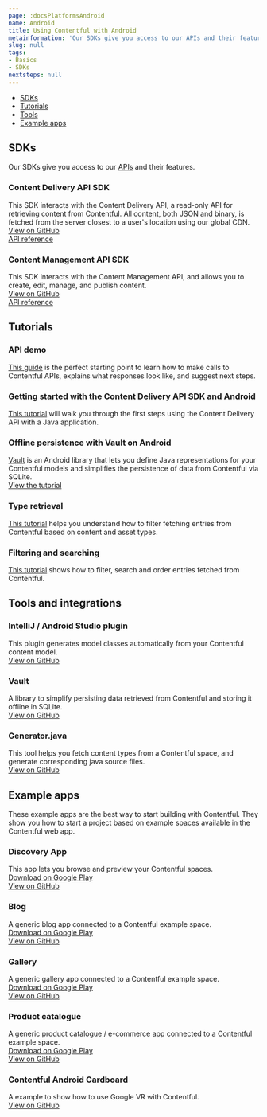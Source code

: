```yaml
---
page: :docsPlatformsAndroid
name: Android
title: Using Contentful with Android
metainformation: 'Our SDKs give you access to our APIs and their features.'
slug: null
tags:
- Basics
- SDKs
nextsteps: null
---
```


-   [SDKs](#sdks)
-   [Tutorials](#tutorials)
-   [Tools](#tools-and-integrations)
-   [Example apps](#example-apps)

## SDKs

Our SDKs give you access to our [APIs](/developers/docs/concepts/apis/) and their features.

### Content Delivery API SDK

This SDK interacts with the Content Delivery API, a read-only API for retrieving content from Contentful. All content, both JSON and binary, is fetched from the server closest to a user's location using our global CDN.<br/>
[View on GitHub](https://github.com/contentful/contentful.java)<br/>
[API reference](https://contentful.github.io/contentful.java/)

### Content Management API SDK

This SDK interacts with the Content Management API, and allows you to create, edit, manage, and publish content.<br/>
[View on GitHub](https://github.com/contentful/contentful-management.java)<br/>
[API reference](https://contentful.github.io/contentful-management.java/)

## Tutorials

### API demo

[This guide](/developers/api-demo/java/) is the perfect starting point to learn how to make calls to Contentful APIs, explains what responses look like, and suggest next steps.

### Getting started with the Content Delivery API SDK and Android

[This tutorial](/developers/docs/android/tutorials/getting-started-with-contentful-and-android/) will walk you through the first steps using the Content Delivery API with a Java application.

### Offline persistence with Vault on Android

[Vault](https://github.com/contentful/vault) is an Android library that lets you define Java representations for your Contentful models and simplifies the persistence of data from Contentful via SQLite.<br/>
[View the tutorial](/developers/docs/android/tutorials/offline-persistence-with-vault/)

### Type retrieval

[This tutorial](/developers/docs/android/tutorials/advanced-types/) helps you understand how to filter fetching entries from Contentful based on content and asset types.

### Filtering and searching

[This tutorial](/developers/docs/android/tutorials/advanced-filtering-and-searching/) shows how to filter, search and order entries fetched from Contentful.

## Tools and integrations

### IntelliJ / Android Studio plugin

This plugin generates model classes automatically from your Contentful content model.<br/>
[View on GitHub](https://github.com/contentful/cf-generator-intellij)

### Vault

A library to simplify persisting data retrieved from Contentful and storing it offline in SQLite.<br/>
[View on GitHub](https://github.com/contentful/vault)

### Generator.java

This tool helps you fetch content types from a Contentful space, and generate corresponding java source files.<br/>
[View on GitHub](https://github.com/contentful/generator.java)

## Example apps

These example apps are the best way to start building with Contentful. They show you how to start a project based on example spaces available in the Contentful web app.

### Discovery App

This app lets you browse and preview your Contentful spaces.<br/>
[Download on Google Play](https://play.google.com/store/apps/details?id=discovery.contentful)<br/>
[View on GitHub](https://github.com/contentful/discovery-app-android)

### Blog

A generic blog app connected to a Contentful example space.<br/>
[Download on Google Play](https://play.google.com/store/apps/details?id=blog.contentful)<br/>
[View on GitHub](https://github.com/contentful/blog-app-android)

### Gallery

A generic gallery app connected to a Contentful example space.<br/>
[Download on Google Play](https://play.google.com/store/apps/details?id=gallery.templates.contentful)<br/>
[View on GitHub](https://github.com/contentful/gallery-app-android)

### Product catalogue

A generic product catalogue / e-commerce app connected to a Contentful example space.<br/>
[Download on Google Play](https://play.google.com/store/apps/details?id=catalogue.contentful)<br/>
[View on GitHub](https://github.com/contentful/product-catalogue-android)

### Contentful Android Cardboard

A example to show how to use Google VR with Contentful.<br/>
[View on GitHub](https://github.com/contentful-labs/contentful-cardboard)
